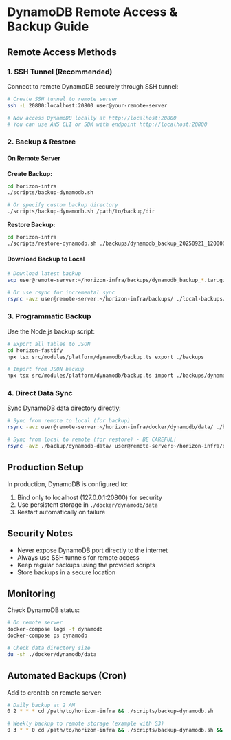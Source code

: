 # DynamoDB Remote Access & Backup Guide

## Remote Access Methods

### 1. SSH Tunnel (Recommended)
Connect to remote DynamoDB securely through SSH tunnel:

```bash
# Create SSH tunnel to remote server
ssh -L 20800:localhost:20800 user@your-remote-server

# Now access DynamoDB locally at http://localhost:20800
# You can use AWS CLI or SDK with endpoint http://localhost:20800
```

### 2. Backup & Restore

#### On Remote Server

**Create Backup:**
```bash
cd horizon-infra
./scripts/backup-dynamodb.sh

# Or specify custom backup directory
./scripts/backup-dynamodb.sh /path/to/backup/dir
```

**Restore Backup:**
```bash
cd horizon-infra
./scripts/restore-dynamodb.sh ./backups/dynamodb_backup_20250921_120000.tar.gz
```

#### Download Backup to Local

```bash
# Download latest backup
scp user@remote-server:~/horizon-infra/backups/dynamodb_backup_*.tar.gz ./local-backups/

# Or use rsync for incremental sync
rsync -avz user@remote-server:~/horizon-infra/backups/ ./local-backups/
```

### 3. Programmatic Backup

Use the Node.js backup script:

```bash
# Export all tables to JSON
cd horizon-fastify
npx tsx src/modules/platform/dynamodb/backup.ts export ./backups

# Import from JSON backup
npx tsx src/modules/platform/dynamodb/backup.ts import ./backups/dynamodb-backup-1234567890.json
```

### 4. Direct Data Sync

Sync DynamoDB data directory directly:

```bash
# Sync from remote to local (for backup)
rsync -avz user@remote-server:~/horizon-infra/docker/dynamodb/data/ ./backup/dynamodb-data/

# Sync from local to remote (for restore) - BE CAREFUL!
rsync -avz ./backup/dynamodb-data/ user@remote-server:~/horizon-infra/docker/dynamodb/data/
```

## Production Setup

In production, DynamoDB is configured to:
1. Bind only to localhost (127.0.0.1:20800) for security
2. Use persistent storage in `./docker/dynamodb/data`
3. Restart automatically on failure

## Security Notes

- Never expose DynamoDB port directly to the internet
- Always use SSH tunnels for remote access
- Keep regular backups using the provided scripts
- Store backups in a secure location

## Monitoring

Check DynamoDB status:
```bash
# On remote server
docker-compose logs -f dynamodb
docker-compose ps dynamodb

# Check data directory size
du -sh ./docker/dynamodb/data
```

## Automated Backups (Cron)

Add to crontab on remote server:
```bash
# Daily backup at 2 AM
0 2 * * * cd /path/to/horizon-infra && ./scripts/backup-dynamodb.sh

# Weekly backup to remote storage (example with S3)
0 3 * * 0 cd /path/to/horizon-infra && ./scripts/backup-dynamodb.sh && aws s3 cp ./backups/dynamodb_backup_*.tar.gz s3://your-bucket/dynamodb-backups/
```